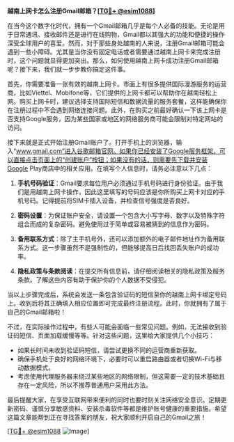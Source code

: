 **越南上网卡怎么注册Gmail邮箱？[[TG💪+ @esim1088](https://t.me/s/esim1088)]**

在当今这个数字化时代，拥有一个Gmail邮箱几乎是每个人必备的技能。无论是用于日常通讯、接收邮件还是进行在线购物，Gmail都以其强大的功能和便捷的操作深受全球用户的喜爱。然而，对于那些身处越南的人来说，注册Gmail邮箱可能会遇到一些小障碍。尤其是当你没有固定电话或者需要通过越南上网卡来完成注册时，这个问题就显得更加突出。那么，如何使用越南上网卡成功注册Gmail邮箱呢？接下来，我们就一步步教你搞定这件事。

首先，你需要准备一张有效的越南上网卡。市面上有很多提供国际漫游服务的运营商，比如Viettel、Mobifone等，它们提供的上网卡都可以帮助你在越南轻松上网。购买上网卡时，建议选择支持国际短信和数据流量的服务套餐，这样能确保你在注册过程中不会遇到网络连接问题。此外，在购买之前最好确认一下该上网卡是否支持Google服务，因为某些国家或地区的网络服务商可能会限制对特定网站的访问。

接下来就是正式开始注册Gmail账户了。打开手机上的浏览器，输入“www.gmail.com”进入谷歌邮箱官网。如果你已经安装了Google服务框架，可以直接点击页面上的“创建账户”按钮；如果没有的话，则需要先下载并安装Google Play商店中的相关应用。在填写个人信息时，请务必注意以下几点：

1. **手机号码验证**：Gmail要求每位用户必须通过手机号码进行身份验证。由于我们是用越南上网卡操作，因此这里填写的号码应该是你所购买上网卡对应的手机号码。记得提前将SIM卡插入设备，并检查信号强度是否良好。

2. **密码设置**：为保证账户安全，请设置一个包含大小写字母、数字以及特殊字符组合而成的复杂密码。避免使用过于简单或容易被猜到的信息作为密码。

3. **备用联系方式**：除了主手机号外，还可以添加额外的电子邮件地址作为备用联系方式。这一步骤虽然不是强制性的，但能够提高日后找回丢失账户的成功率。

4. **隐私政策与条款阅读**：在提交所有信息前，请仔细阅读相关的隐私政策及服务条款。了解这些内容有助于保护你的个人数据不受侵犯。

当以上步骤完成后，系统会发送一条包含验证码的短信至你的越南上网卡绑定号码上。收到后将其正确填入相应位置即可完成最终注册流程。此时，你就拥有了属于自己的Gmail邮箱啦！

不过，在实际操作过程中，有些人可能会面临一些常见问题。例如，无法接收到验证码短信、页面加载缓慢等等。针对这些问题，这里给大家提供几个小技巧：

- 如果长时间未收到验证码短信，请尝试更换不同的运营商重新获取。
- 确保手机处于良好的网络环境下，必要时可以重启路由器或者切换Wi-Fi与移动数据模式。
- 考虑使用代理服务器来绕过某些地区的网络限制，但这需要一定的技术基础且存在一定风险，所以不推荐普通用户采用此方法。

最后提醒大家，在享受互联网带来便利的同时也要时刻关注网络安全意识。定期更新密码、谨慎分享敏感资料、安装杀毒软件等都是维护账号健康的重要措施。希望这篇文章能帮到正在寻找答案的朋友，祝大家顺利开启自己的Gmail之旅！

[[TG💪+ @esim1088](https://t.me/s/esim1088) ![Image](https://i.postimg.cc/4NQfJmqS/Snipaste-2025-05-13-00-14-12.png)]